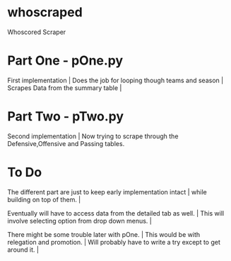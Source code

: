 # whoscraped
Whoscored Scraper

# Part One - pOne.py
First implementation |
Does the job for looping though teams and season |
Scrapes Data from the summary table |

# Part Two - pTwo.py
Second implementation |
Now trying to scrape through the Defensive,Offensive and Passing tables.

# To Do
The different part are just to keep early implementation intact |
while building on top of them. |

Eventually will have to access data from the detailed tab as well. |
This will involve selecting option from drop down menus. |

There might be some trouble later with pOne. |
This would be with relegation and promotion. |
Will probably have to write a try except to get around it. |
